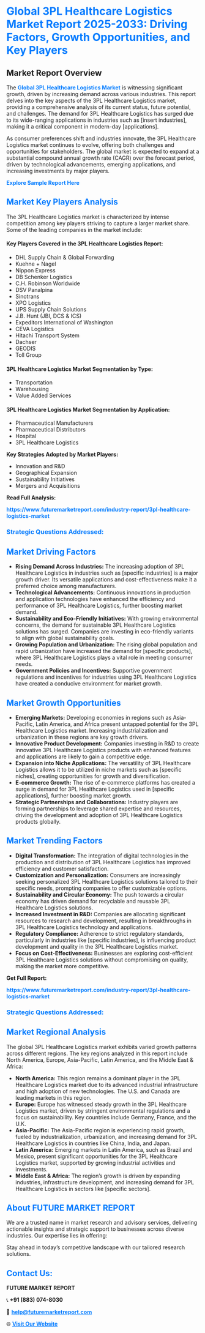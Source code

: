 <h1 style="color: #007BFF;">Global 3PL Healthcare Logistics Market Report 2025-2033: Driving Factors, Growth Opportunities, and Key Players</h1>

<section id="overview">
<h2>Market Report Overview</h2>
<p>The <a href="https://www.futuremarketreport.com/industry-report/3pl-healthcare-logistics-market" style="color: #007BFF; text-decoration: none;"><strong>Global 3PL Healthcare Logistics Market</strong></a> is witnessing significant growth, driven by increasing demand across various industries. This report delves into the key aspects of the 3PL Healthcare Logistics market, providing a comprehensive analysis of its current status, future potential, and challenges. The demand for 3PL Healthcare Logistics has surged due to its wide-ranging applications in industries such as [insert industries], making it a critical component in modern-day [applications].</p>
<p>As consumer preferences shift and industries innovate, the 3PL Healthcare Logistics market continues to evolve, offering both challenges and opportunities for stakeholders. The global market is expected to expand at a substantial compound annual growth rate (CAGR) over the forecast period, driven by technological advancements, emerging applications, and increasing investments by major players.</p>
</section>

<section id="overview">
<p><a href="https://www.futuremarketreport.com/request-sample/reportId=127001" style="color: #007BFF; text-decoration: none;"><strong>Explore Sample Report Here</strong></a></p>
</section>

<section id="key-players">
<h2 style="color: #007BFF;">Market Key Players Analysis</h2>
<p>The 3PL Healthcare Logistics market is characterized by intense competition among key players striving to capture a larger market share. Some of the leading companies in the market include:</p>
<h4>Key Players Covered in the 3PL Healthcare Logistics Report:</h4>
<ul><li>DHL Supply Chain &amp; Global Forwarding</li><li>Kuehne + Nagel</li><li>Nippon Express</li><li>DB Schenker Logistics</li><li>C.H. Robinson Worldwide</li><li>DSV Panalpina</li><li>Sinotrans</li><li>XPO Logistics</li><li>UPS Supply Chain Solutions</li><li>J.B. Hunt (JBI, DCS &amp; ICS)</li><li>Expeditors International of Washington</li><li>CEVA Logistics</li><li>Hitachi Transport System</li><li>Dachser</li><li>GEODIS</li><li>Toll Group</li></ul>
<h4>3PL Healthcare Logistics Market Segmentation by Type:</h4>
<ul><li>Transportation</li><li>Warehousing</li><li>Value Added Services</li></ul>

<h4>3PL Healthcare Logistics Market Segmentation by Application:</h4>
<ul><li>Pharmaceutical Manufacturers</li><li>Pharmaceutical Distributors</li><li>Hospital</li><li>3PL Healthcare Logistics</li></ul>
<p><strong>Key Strategies Adopted by Market Players:</strong></p>
<ul>
<li>Innovation and R&D</li>
<li>Geographical Expansion</li>
<li>Sustainability Initiatives</li>
<li>Mergers and Acquisitions</li>
</ul>
</section>

<section>
<p><strong>Read Full Analysis: </strong></p><a href="https://www.futuremarketreport.com/industry-report/3pl-healthcare-logistics-market" style="color: #007BFF; text-decoration: none;"><strong>https://www.futuremarketreport.com/industry-report/3pl-healthcare-logistics-market</strong></a>
<h3 style="color: #007BFF;">Strategic Questions Addressed:</h3>
</section>

<section id="driving-factors">
<h2 style="color: #007BFF;">Market Driving Factors</h2>
<ul>
<li><strong>Rising Demand Across Industries:</strong> The increasing adoption of 3PL Healthcare Logistics in industries such as [specific industries] is a major growth driver. Its versatile applications and cost-effectiveness make it a preferred choice among manufacturers.</li>
<li><strong>Technological Advancements:</strong> Continuous innovations in production and application technologies have enhanced the efficiency and performance of 3PL Healthcare Logistics, further boosting market demand.</li>
<li><strong>Sustainability and Eco-Friendly Initiatives:</strong> With growing environmental concerns, the demand for sustainable 3PL Healthcare Logistics solutions has surged. Companies are investing in eco-friendly variants to align with global sustainability goals.</li>
<li><strong>Growing Population and Urbanization:</strong> The rising global population and rapid urbanization have increased the demand for [specific products], where 3PL Healthcare Logistics plays a vital role in meeting consumer needs.</li>
<li><strong>Government Policies and Incentives:</strong> Supportive government regulations and incentives for industries using 3PL Healthcare Logistics have created a conducive environment for market growth.</li>
</ul>
</section>

<section id="growth-opportunities">
<h2 style="color: #007BFF;">Market Growth Opportunities</h2>
<ul>
<li><strong>Emerging Markets:</strong> Developing economies in regions such as Asia-Pacific, Latin America, and Africa present untapped potential for the 3PL Healthcare Logistics market. Increasing industrialization and urbanization in these regions are key growth drivers.</li>
<li><strong>Innovative Product Development:</strong> Companies investing in R&D to create innovative 3PL Healthcare Logistics products with enhanced features and applications are likely to gain a competitive edge.</li>
<li><strong>Expansion into Niche Applications:</strong> The versatility of 3PL Healthcare Logistics allows it to be utilized in niche markets such as [specific niches], creating opportunities for growth and diversification.</li>
<li><strong>E-commerce Growth:</strong> The rise of e-commerce platforms has created a surge in demand for 3PL Healthcare Logistics used in [specific applications], further boosting market growth.</li>
<li><strong>Strategic Partnerships and Collaborations:</strong> Industry players are forming partnerships to leverage shared expertise and resources, driving the development and adoption of 3PL Healthcare Logistics products globally.</li>
</ul>
</section>

<section id="trending-factors">
<h2 style="color: #007BFF;">Market Trending Factors</h2>
<ul>
<li><strong>Digital Transformation:</strong> The integration of digital technologies in the production and distribution of 3PL Healthcare Logistics has improved efficiency and customer satisfaction.</li>
<li><strong>Customization and Personalization:</strong> Consumers are increasingly seeking personalized 3PL Healthcare Logistics solutions tailored to their specific needs, prompting companies to offer customizable options.</li>
<li><strong>Sustainability and Circular Economy:</strong> The push towards a circular economy has driven demand for recyclable and reusable 3PL Healthcare Logistics solutions.</li>
<li><strong>Increased Investment in R&D:</strong> Companies are allocating significant resources to research and development, resulting in breakthroughs in 3PL Healthcare Logistics technology and applications.</li>
<li><strong>Regulatory Compliance:</strong> Adherence to strict regulatory standards, particularly in industries like [specific industries], is influencing product development and quality in the 3PL Healthcare Logistics market.</li>
<li><strong>Focus on Cost-Effectiveness:</strong> Businesses are exploring cost-efficient 3PL Healthcare Logistics solutions without compromising on quality, making the market more competitive.</li>
</ul>
</section>

<section>
<p><strong>Get Full Report: </strong></p><a href="https://www.futuremarketreport.com/industry-report/3pl-healthcare-logistics-market" style="color: #007BFF; text-decoration: none;"><strong>https://www.futuremarketreport.com/industry-report/3pl-healthcare-logistics-market</strong></a>
<h3 style="color: #007BFF;">Strategic Questions Addressed:</h3>
</section>


<section id="regional-analysis">
<h2 style="color: #007BFF;">Market Regional Analysis</h2>
<p>The global 3PL Healthcare Logistics market exhibits varied growth patterns across different regions. The key regions analyzed in this report include North America, Europe, Asia-Pacific, Latin America, and the Middle East & Africa:</p>
<ul>
<li><strong>North America:</strong> This region remains a dominant player in the 3PL Healthcare Logistics market due to its advanced industrial infrastructure and high adoption of new technologies. The U.S. and Canada are leading markets in this region.</li>
<li><strong>Europe:</strong> Europe has witnessed steady growth in the 3PL Healthcare Logistics market, driven by stringent environmental regulations and a focus on sustainability. Key countries include Germany, France, and the U.K.</li>
<li><strong>Asia-Pacific:</strong> The Asia-Pacific region is experiencing rapid growth, fueled by industrialization, urbanization, and increasing demand for 3PL Healthcare Logistics in countries like China, India, and Japan.</li>
<li><strong>Latin America:</strong> Emerging markets in Latin America, such as Brazil and Mexico, present significant opportunities for the 3PL Healthcare Logistics market, supported by growing industrial activities and investments.</li>
<li><strong>Middle East & Africa:</strong> The region’s growth is driven by expanding industries, infrastructure development, and increasing demand for 3PL Healthcare Logistics in sectors like [specific sectors].</li>
</ul>
</section>

<footer>
<h2 style="color: #007BFF;">About FUTURE MARKET REPORT</h2>
<p>We are a trusted name in market research and advisory services, delivering actionable insights and strategic support to businesses across diverse industries. Our expertise lies in offering:</p>

<p>Stay ahead in today’s competitive landscape with our tailored research solutions.</p>

<h2 style="color: #007BFF;">Contact Us:</h2>
<p><strong>FUTURE MARKET REPORT</strong></p>
<p>📞 <strong>+91 (883) 074-8030</strong></p>
<p>📧 <strong><a href="mailto:help@futuremarketreport.com" style="color: #007BFF;">help@futuremarketreport.com</a></strong></p>
<p>🌐 <strong><a href="https://www.futuremarketreport.com/" style="color: #007BFF;">Visit Our Website</a></strong></p>
</footer>